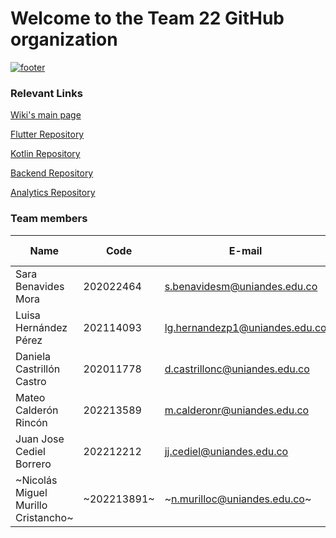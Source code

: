 # Welcome to the Team 22 GitHub organization

[![footer](https://github.com/user-attachments/assets/e5cd80d9-ed55-4e21-bd84-125535ab5565)](https://github.com/MOVILES-G22-2025/Wiki?tab=readme-ov-file)

### Relevant Links
[Wiki's main page](https://github.com/MOVILES-G22-2025/Wiki/wiki)

[Flutter Repository](https://github.com/MOVILES-G22-2025/Flutter)

[Kotlin Repository](https://github.com/MOVILES-G22-2025/SeneMarket-Kotlin)

[Backend Repository](https://github.com/MOVILES-G22-2025/Backend)

[Analytics Repository](https://github.com/MOVILES-G22-2025/Analytics)

### Team members

| Name | Code | E-mail | GitHub username |
| - | - | - | - |
| Sara Benavides Mora | 202022464 | s.benavidesm@uniandes.edu.co | sarabemora | 
| Luisa Hernández Pérez | 202114093 | lg.hernandezp1@uniandes.edu.co | lghernandezp1 | 
| Daniela Castrillón Castro | 202011778 | d.castrillonc@uniandes.edu.co | dcastrillonc |
| Mateo Calderón Rincón | 202213589| m.calderonr@uniandes.edu.co | MateoCr816|
| Juan Jose Cediel Borrero | 202212212 | jj.cediel@uniandes.edu.co | jcedielb | 
| ~Nicolás Miguel Murillo Cristancho~ | ~202213891~ | ~n.murilloc@uniandes.edu.co~ | ~nicolas23589~ | 
